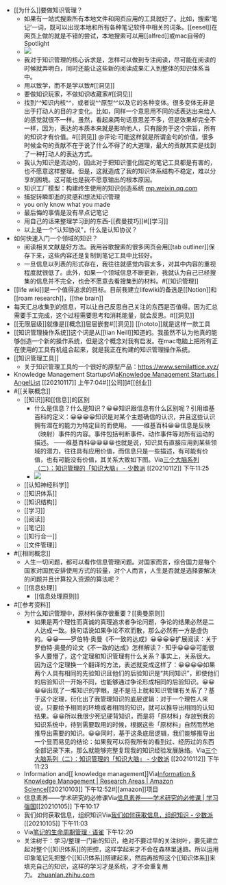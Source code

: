 - [[为什么]]要做知识管理？
    - 如果有一站式搜索所有本地文件和网页应用的工具就好了。比如，搜索‘笔记’一词，既可以出现本地和所有各种笔记软件中相关的词条。[[eesel]]在网页上做的就是不错的尝试，本地搜索可以用[[alfred]]或mac自带的Spotlight
    - ![](https://firebasestorage.googleapis.com/v0/b/firescript-577a2.appspot.com/o/imgs%2Fapp%2Fxinyiheng%2FXYouNQex-k.png?alt=media&token=52d3e6c8-827f-49bb-925c-11b1d740471c)
    - 我对于知识管理的核心诉求是，怎样可以做到专注阅读，尽可能在阅读的时候就弄明白，同时还能让这些新的阅读成果汇入到整体的知识体系当中。
    - 用以致学，而不是学以致#[[洞见]]
    - 要做知识玩家，不做知识收藏家#[[洞见]]
    - 找到^^知识内核^^，或者说^^原型^^以及它的各种变体。很多变体无非是出于打动人的目的才变化。比如，同样一个意思用不同的话表达出来给人的感觉就很不一样。虽然，看起来两句话意思差不多，但是效果却完全不一样，因为，表达的本质本来就是影响他人，只有服务于这个宗旨，所有的知识才有价值。#[[洞见]] @评论:可能这样就是所谓金句的价值。很多时候金句的贡献不在于说了什么不得了的大道理，最大的贡献其实是找到了一种打动人的表达方式。
    - 我认为知识是流动的，因此对于把知识僵化固定的笔记工具都是有害的，也不愿意这样整理。但是，这就造成了我的知识体系结构不稳定，难以分享的困境。这可能也是我不愿意输出的根本原因。
    - 知识工厂模型：构建终生使用的知识创造系统 [mp.weixin.qq.com](https://mp.weixin.qq.com/s?__biz=MzI0MjY5Nzk1OQ==&mid=2247484853&idx=1&sn=d82696a016f28d3c05cef0d4783a3b48&chksm=e979163dde0e9f2ba4785e92c083d7a1f946c7056bec6251afc0ff0b18729bda5ae1fb4da459)
    - 捕捉转瞬即逝的灵感和想法知识管理
    - you only know what you made
    - 最后悔的事情是没有早点记笔记
    - 用自己的话来整理学习到的东西-[[费曼技巧]]#[[学习]]
    - 以上是一个“认知协议”，什么是认知协议？
- 如何快速入门一个领域的知识？
    - 阅读相关文献是好方法。我用谷歌搜索的很多网页会用[[tab outliner]]保存下来，这些内容还是复制到笔记工具中比较好。
    - 一旦信息以列表的形式存在，我往往就感觉内容太多，对其中内容的重视程度就很低了。此外，如果一个领域信息不断更新，我就认为自己已经搜集的信息并不完全，也会不愿意去看搜集到的材料。#[[知识管理]]
- [[life wiki]]是一个值得追求的目标。目前我建立lifewiki的备选是[[Notion]]和[[roam research]]，[[the brain]]
- 每天汇总收集到的信息，可以让自己反思自己关注的东西是否值得。因为汇总需要手工完成，这个过程需要思考和消耗能量，就会反思。#[[洞见]]
- [[无限层级]]就像是[[概念]]层层嵌套#[[洞见]] [[nototo]]就是这样一款工具
- [[知识管理操作系统]]这个词是从[[Iian Neill]]知道的。我虽然不认为他真的能够创造一个新的操作系统，但是这个概念对我有启发。在mac电脑上把所有正在使用的工具有机组合起来，就是我正在构建的知识管理操作系统。
- [[知识管理工具]]
    - 关于知识管理工具的一个很好的原型产品：https://www.semilattice.xyz/
- Knowledge Management StartupsVia[Knowledge Management Startups | AngelList](https://angel.co/knowledge-management) [[20210117]] 上午7:04#[[公司]]#[[创业]]
- #[[关联概念]]
    - [[知识]]和[[信息]]的区别
        - 什么是信息？什么是知识？😀😀知识跟信息有什么区别呢？引用维基百科的定义：😀😀😀😀知识是对某个主题确信的认识，并且这些认识拥有潜在的能力为特定目的而使用。 ——维基百科😀😀信息是反映（映射）事件的内容。事件包括判断事件、动作事件等对所有运动的描述。 ——维基百科😀😀😀😀也就是说，知识具有直接应用到某些领域的潜力，往往具有应用价值，而信息只是一些描述，有可能有价值，也有可能没有价值，其关系大致如下图。Via[三个大脑系列（二）：知识管理的「知识大脑」 - 少数派](https://sspai.com/post/61766) [[20210112]] 下午11:25
        - ![](https://firebasestorage.googleapis.com/v0/b/firescript-577a2.appspot.com/o/imgs%2Fapp%2Fxinyiheng%2FLGKEwloTuq.png?alt=media&token=72c37996-06b2-4ee3-b525-628c7c7d2e7f)
    - [[认知神经科学]]
    - [[知识体系]]
    - [[知识结构]]
    - [[学习]]
    - [[阅读]]
    - [[笔记]]
    - [[知行合一]]
    - [[文件管理]]
- #[[相同概念]]
    - 人生一切问题，都可以看作信息管理问题。对国家而言，综合国力是每个国家对国民安排使用方式的较量，对个人而言，人生是否就是选择要解决的问题并且计算投入资源的算法呢？
    - [[信息处理]]
        - [[信息处理原则]]
- #[[参考资料]]
    - 为什么知识管理中，原材料保存很重要？[[奥曼原则]]
        - 如果是两个理性而真诚的真理追求者争论问题，争论的结果必然是二人达成一致。换句话说如果争论不欢而散，那么必然有一方是虚伪的。😀😀——罗伯特·奥曼《不一致的达成》😀😀😀😀扩展阅读：关于罗伯特·奥曼的论文《不一致的达成》怎样解读？· 知乎😀😀😀可能很多人要懵了，这个定理和知识管理有什么关系？事实上，关系很大。因为这个定理换一个翻译的方法，表述就变成这样了：😀😀😀😀如果两个人具有相同的先验知识且他们的后验知识是“共同知识”，即使他们的后验知识一开始不同，也能够通过争论形成相同的后验知识。😀😀😀😀出现了一堆知识的字眼，是不是马上就和知识管理有关系了？基于这个定理，衍化出了我管理知识的底层逻辑：对于一个理性人来说，只要给予相同的环境或者相同的知识，就可以推导出相同的认知结果。😀😀所以我很少死记硬背知识，而是将「原材料」存放到我的知识系统中，待到需要取用的时候，根据这些「原材料」自然而然地推导出需要的知识。😀😀同时，基于这条底层逻辑，我们能够推导出一个显而易见的结论：如果我可以将我所有的看到过、经历过的东西全部记录下来，那么就能够完整复现我的知识经验发展脉络。Via[三个大脑系列（二）：知识管理的「知识大脑」 - 少数派](https://sspai.com/post/61766) [[20210112]] 下午11:23
    - Information and[[ knowledge management]]Via[Information & Knowledge Management | Research Areas | Amazon Science](https://www.amazon.science/knowledge-management-and-data-quality)[[20210103]] 下午12:52#[[amazon]]项目
    - 信息素养——学术研究的必修课Via[信息素养——学术研究的必修课 | 学习强国](https://www.xuexi.cn/d62ab6ead1a8f34b46f0a2ae450881ba/9b0f04ec6509904be734f5f609a3604a.html)[[20210105]] 下午10:17
    - 我们如何获取信息，组织知识Via[我们如何获取信息，组织知识 - 少数派](https://sspai.com/post/60770)[[20210105]] 下午11:03
    - Via[笔记的生命周期管理 · 语雀](https://www.yuque.com/aon/artofnotes/ocgxcq) 下午12:20
    - 关注树干：学习/整理一门新的知识，绝对不要过早的关注树叶，要先建立起对整个[[知识体系]]的把控，这样学起来才不会在森林里迷路。所以运用印象笔记先把整个[[知识体系]]搭建起来，然后再按照这个[[知识体系]]来填充自己的知识，这样的学习才是系统，才不会重复用力。 [zhuanlan.zhihu.com](https://zhuanlan.zhihu.com/p/56164981)
